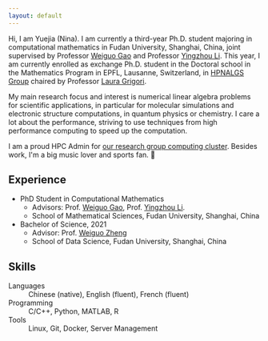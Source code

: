 ```yaml
---
layout: default
---
```


Hi, I am Yuejia (Nina). I am currently a third-year Ph.D. student majoring in computational mathematics in Fudan University, Shanghai, China, joint supervised by Professor [Weiguo Gao](https://math.fudan.edu.cn/mathen/11/98/c34204a397720/page.htm) and Professor [Yingzhou Li](https://yingzhouli.com/). This year, I am currently enrolled as exchange Ph.D. student in the Doctoral school in the Mathematics Program in EPFL, Lausanne, Switzerland, in [HPNALGS Group](https://www.epfl.ch/labs/hpnalgs/) chaired by Professor [Laura Grigori](https://people.epfl.ch/laura.grigori).

My main research focus and interest is numerical linear algebra problems for scientific applications, in particular for molecular simulations and electronic structure computations, in quantum physics or chemistry. I care a lot about the performance, striving to use techniques from high performance computing to speed up the computation.

I am a proud HPC Admin for [our research group computing cluster](https://advancedsolver.com/guide/). Besides work, I'm a big music lover and sports fan. 🥾

## Experience

- PhD Student in Computational Mathematics
  - Advisors: Prof. [Weiguo Gao](https://math.fudan.edu.cn/mathen/11/98/c34204a397720/page.htm), Prof. [Yingzhou Li](https://yingzhouli.com/).
  - School of Mathematical Sciences, Fudan University, Shanghai, China
- Bachelor of Science, 2021
  - Advisor: Prof. [Weiguo Zheng](https://weiguozheng.github.io/)
  - School of Data Science, Fudan University, Shanghai, China

## Skills

<dl>
<dt>Languages</dt>
<dd>Chinese (native), English (fluent), French (fluent) </dd>
<dt>Programming</dt>
<dd>C/C++, Python, MATLAB, R</dd>
<dt>Tools</dt>
<dd>Linux, Git, Docker, Server Management</dd>
</dl>
